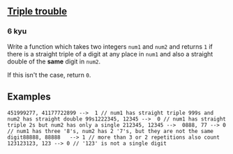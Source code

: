 <h2><a href=https://www.codewars.com/kata/55d5434f269c0c3f1b000058/train/javascript target="_blank">Triple trouble</a></h2><h3>6 kyu</h3><p>Write a function which takes two integers <code>num1</code> and <code>num2</code> and returns <code>1</code> if there is a straight triple of a digit at any place in <code>num1</code> and also a straight double of the <strong>same</strong> digit in <code>num2</code>.</p><p>If this isn't the case, return <code>0</code>.</p><h2 id="examples">Examples</h2><pre><code class="language-javascript"><span class="cm-number">451999277</span>, <span class="cm-number">41177722899</span> <span class="cm-operator">--&gt;</span>  <span class="cm-number">1</span> <span class="cm-comment">// num1 has straight triple 999s and num2 has straight double 99s</span><span class="cm-number">1222345</span>, <span class="cm-number">12345</span> <span class="cm-operator">--&gt;</span>  <span class="cm-number">0</span> <span class="cm-comment">// num1 has straight triple 2s but num2 has only a single 2</span><span class="cm-number">12345</span>, <span class="cm-number">12345</span> <span class="cm-operator">--&gt;</span>  <span class="cm-number">0</span><span class="cm-number">888</span>, <span class="cm-number">77</span> <span class="cm-operator">--&gt;</span> <span class="cm-number">0</span> <span class="cm-comment">// num1 has three '8's, num2 has 2 '7's, but they are not the same digit</span><span class="cm-number">88888</span>, <span class="cm-number">88888</span>   <span class="cm-operator">--&gt;</span> <span class="cm-number">1</span> <span class="cm-comment">// more than 3 or 2 repetitions also count </span><span class="cm-number">123123123</span>, <span class="cm-number">123</span> <span class="cm-operator">--&gt;</span> <span class="cm-number">0</span> <span class="cm-comment">// '123' is not a single digit</span></code></pre>